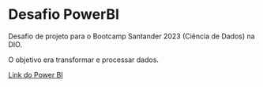 ﻿# Desafio PowerBI

 Desafio de projeto para o Bootcamp Santander 2023 (Ciência de Dados) na DIO.

 O objetivo era transformar e processar dados.

 [Link do Power BI](https://app.powerbi.com/view?r=eyJrIjoiOWM2YmIzNmYtYzY0OC00ZGI3LWE3MzQtZGZjODM2MjU5YWMwIiwidCI6IjVlOTYzNzNkLTQxYWUtNGU4MS1iNjAwLWEyNGExMDI4ZGM1YyJ9)
